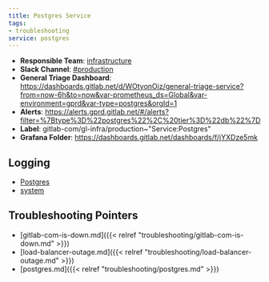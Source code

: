 ```yaml
---
title: Postgres Service
tags:
- troubleshooting
service: postgres
---
```

<!-- MARKER: do not edit this section directly. Edit services/service-mappings.yml then run scripts/generate-docs -->
* **Responsible Team**: [infrastructure](https://about.gitlab.com/handbook/engineering/infrastructure/)
* **Slack Channel**: [#production](https://gitlab.slack.com/archives/production)
* **General Triage Dashboard**: https://dashboards.gitlab.net/d/WOtyonOiz/general-triage-service?from=now-6h&to=now&var-prometheus_ds=Global&var-environment=gprd&var-type=postgres&orgId=1
* **Alerts**: https://alerts.gprd.gitlab.net/#/alerts?filter=%7Btype%3D%22postgres%22%2C%20tier%3D%22db%22%7D
* **Label**: gitlab-com/gl-infra/production~"Service:Postgres"
* **Grafana Folder**: https://dashboards.gitlab.net/dashboards/f/jYXDze5mk

## Logging

* [Postgres](https://log.gitlab.net/goto/d0f8993486c9007a69d85e3a08f1ea7c)
* [system](https://log.gitlab.net/goto/3669d551a595a3a5cf1e9318b74e6c22)

## Troubleshooting Pointers

* [gitlab-com-is-down.md]({{< relref "troubleshooting/gitlab-com-is-down.md" >}})
* [load-balancer-outage.md]({{< relref "troubleshooting/load-balancer-outage.md" >}})
* [postgres.md]({{< relref "troubleshooting/postgres.md" >}})
<!-- END_MARKER -->
